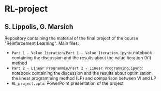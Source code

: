 # RL-project
## S. Lippolis, G. Marsich
Repository containing the material of the final project of the course "Reinforcement Learning".
Main files:
- `Part 1 - Value Iteration/Part 1 - Value Iteration.ipynb`: notebook containing the discussion and the results about the value iteration (VI) method
- `Part 2 - Linear Programmin/Part 2 - Linear Programming.ipynb`: notebook containing the discussion and the results about optimisation, the linear programming method (LP) and comparison between VI and LP
- `RL_project.pptx`: PowerPoint presentation of the project
